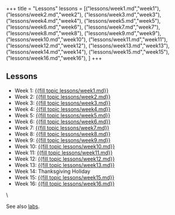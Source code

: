 +++
title = "Lessons"
lessons =  [("lessons/week1.md","week1"),
            ("lessons/week2.md","week2"),
            ("lessons/week3.md","week3"),
            ("lessons/week4.md","week4"),
            ("lessons/week5.md","week5"),
            ("lessons/week6.md","week6"),
            ("lessons/week7.md","week7"),
            ("lessons/week8.md","week8"),
            ("lessons/week9.md","week9"),
            ("lessons/week10.md","week10"),
            ("lessons/week11.md","week11"),
            ("lessons/week12.md","week12"),
            ("lessons/week13.md","week13"),
            ("lessons/week14.md","week14"),
            ("lessons/week15.md","week15"),
            ("lessons/week16.md","week16"),
            ]
+++

## Lessons
- Week 1: [{{fill topic lessons/week1.md}}](week1)
- Week 2: [{{fill topic lessons/week2.md}}](week2)
- Week 3: [{{fill topic lessons/week3.md}}](week3)
- Week 4: [{{fill topic lessons/week4.md}}](week4)
- Week 5: [{{fill topic lessons/week5.md}}](week5)
- Week 6: [{{fill topic lessons/week6.md}}](week6)
- Week 7: [{{fill topic lessons/week7.md}}](week7)
- Week 8: [{{fill topic lessons/week8.md}}](week8)
- Week 9: [{{fill topic lessons/week9.md}}](week9)
- Week 10: [{{fill topic lessons/week10.md}}](week10)
- Week 11: [{{fill topic lessons/week11.md}}](week11)
- Week 12: [{{fill topic lessons/week12.md}}](week12)
- Week 13: [{{fill topic lessons/week13.md}}](week13)
- Week 14: Thanksgiving Holiday
- Week 15: [{{fill topic lessons/week15.md}}](week15)
- Week 16: [{{fill topic lessons/week16.md}}](week16)
<!--
{{for (page,lesson) in lessons }}
- Week {{fill week_num page}}: [{{lesson}}]({{fill topic page}})
{{end}}
-->

\\

See also [labs](/labs/).
